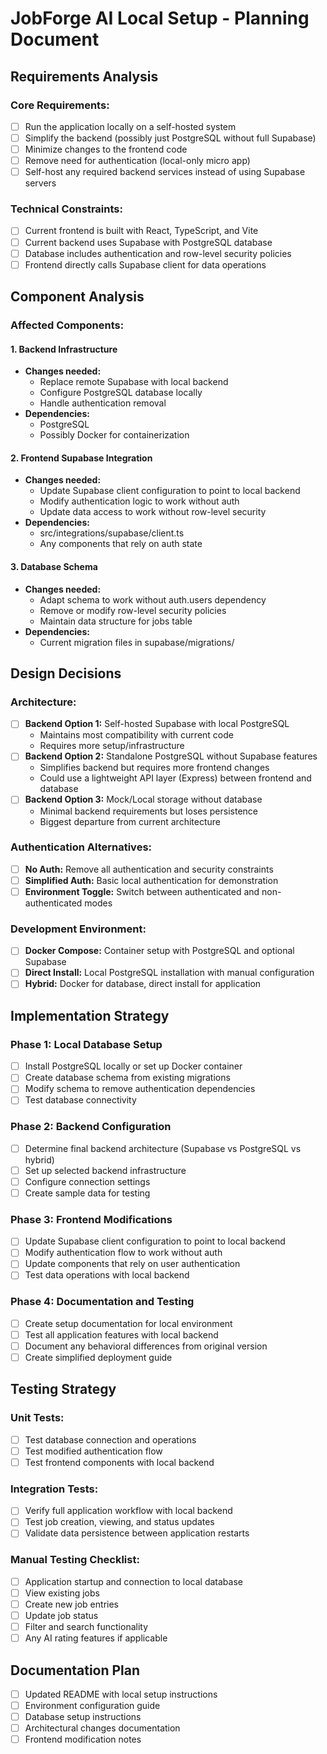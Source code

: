 # JobForge AI Local Setup - Planning Document

## Requirements Analysis

### Core Requirements:
- [ ] Run the application locally on a self-hosted system
- [ ] Simplify the backend (possibly just PostgreSQL without full Supabase)
- [ ] Minimize changes to the frontend code
- [ ] Remove need for authentication (local-only micro app)
- [ ] Self-host any required backend services instead of using Supabase servers

### Technical Constraints:
- [ ] Current frontend is built with React, TypeScript, and Vite
- [ ] Current backend uses Supabase with PostgreSQL database
- [ ] Database includes authentication and row-level security policies
- [ ] Frontend directly calls Supabase client for data operations

## Component Analysis

### Affected Components:

#### 1. Backend Infrastructure
- **Changes needed:** 
  - Replace remote Supabase with local backend
  - Configure PostgreSQL database locally
  - Handle authentication removal
- **Dependencies:**
  - PostgreSQL
  - Possibly Docker for containerization

#### 2. Frontend Supabase Integration
- **Changes needed:**
  - Update Supabase client configuration to point to local backend
  - Modify authentication logic to work without auth
  - Update data access to work without row-level security
- **Dependencies:**
  - src/integrations/supabase/client.ts
  - Any components that rely on auth state

#### 3. Database Schema
- **Changes needed:**
  - Adapt schema to work without auth.users dependency
  - Remove or modify row-level security policies
  - Maintain data structure for jobs table
- **Dependencies:**
  - Current migration files in supabase/migrations/

## Design Decisions

### Architecture:
- [ ] **Backend Option 1:** Self-hosted Supabase with local PostgreSQL
  - Maintains most compatibility with current code
  - Requires more setup/infrastructure
- [ ] **Backend Option 2:** Standalone PostgreSQL without Supabase features
  - Simplifies backend but requires more frontend changes
  - Could use a lightweight API layer (Express) between frontend and database
- [ ] **Backend Option 3:** Mock/Local storage without database
  - Minimal backend requirements but loses persistence
  - Biggest departure from current architecture

### Authentication Alternatives:
- [ ] **No Auth:** Remove all authentication and security constraints
- [ ] **Simplified Auth:** Basic local authentication for demonstration
- [ ] **Environment Toggle:** Switch between authenticated and non-authenticated modes

### Development Environment:
- [ ] **Docker Compose:** Container setup with PostgreSQL and optional Supabase
- [ ] **Direct Install:** Local PostgreSQL installation with manual configuration
- [ ] **Hybrid:** Docker for database, direct install for application

## Implementation Strategy

### Phase 1: Local Database Setup
- [ ] Install PostgreSQL locally or set up Docker container
- [ ] Create database schema from existing migrations
- [ ] Modify schema to remove authentication dependencies
- [ ] Test database connectivity

### Phase 2: Backend Configuration
- [ ] Determine final backend architecture (Supabase vs PostgreSQL vs hybrid)
- [ ] Set up selected backend infrastructure
- [ ] Configure connection settings
- [ ] Create sample data for testing

### Phase 3: Frontend Modifications
- [ ] Update Supabase client configuration to point to local backend
- [ ] Modify authentication flow to work without auth
- [ ] Update components that rely on user authentication
- [ ] Test data operations with local backend

### Phase 4: Documentation and Testing
- [ ] Create setup documentation for local environment
- [ ] Test all application features with local backend
- [ ] Document any behavioral differences from original version
- [ ] Create simplified deployment guide

## Testing Strategy

### Unit Tests:
- [ ] Test database connection and operations
- [ ] Test modified authentication flow
- [ ] Test frontend components with local backend

### Integration Tests:
- [ ] Verify full application workflow with local backend
- [ ] Test job creation, viewing, and status updates
- [ ] Validate data persistence between application restarts

### Manual Testing Checklist:
- [ ] Application startup and connection to local database
- [ ] View existing jobs
- [ ] Create new job entries
- [ ] Update job status
- [ ] Filter and search functionality
- [ ] Any AI rating features if applicable

## Documentation Plan

- [ ] Updated README with local setup instructions
- [ ] Environment configuration guide
- [ ] Database setup instructions
- [ ] Architectural changes documentation
- [ ] Frontend modification notes 